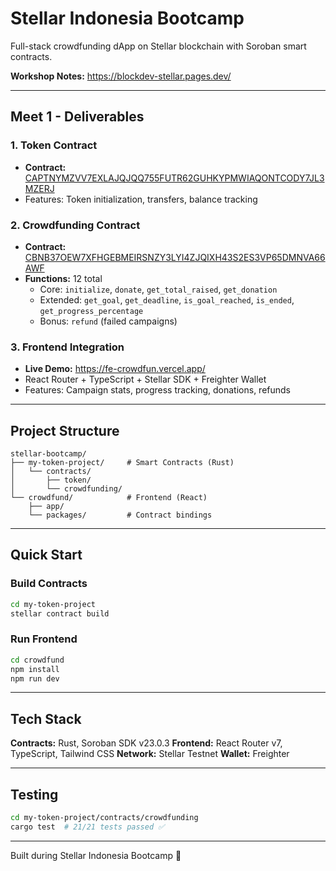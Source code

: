 # Stellar Indonesia Bootcamp

Full-stack crowdfunding dApp on Stellar blockchain with Soroban smart contracts.

**Workshop Notes:** https://blockdev-stellar.pages.dev/

---

## Meet 1 - Deliverables

### 1. Token Contract
- **Contract:** [CAPTNYMZVV7EXLAJQJQQ755FUTR62GUHKYPMWIAQONTCODY7JL3MZERJ](https://stellar.expert/explorer/testnet/contract/CAPTNYMZVV7EXLAJQJQQ755FUTR62GUHKYPMWIAQONTCODY7JL3MZERJ)
- Features: Token initialization, transfers, balance tracking

### 2. Crowdfunding Contract
- **Contract:** [CBNB37OEW7XFHGEBMEIRSNZY3LYI4ZJQIXH43S2ES3VP65DMNVA66AWF](https://stellar.expert/explorer/testnet/contract/CBNB37OEW7XFHGEBMEIRSNZY3LYI4ZJQIXH43S2ES3VP65DMNVA66AWF)
- **Functions:** 12 total
  - Core: `initialize`, `donate`, `get_total_raised`, `get_donation`
  - Extended: `get_goal`, `get_deadline`, `is_goal_reached`, `is_ended`, `get_progress_percentage`
  - Bonus: `refund` (failed campaigns)

### 3. Frontend Integration
- **Live Demo:** https://fe-crowdfun.vercel.app/
- React Router + TypeScript + Stellar SDK + Freighter Wallet
- Features: Campaign stats, progress tracking, donations, refunds

---

## Project Structure

```
stellar-bootcamp/
├── my-token-project/     # Smart Contracts (Rust)
│   └── contracts/
│       ├── token/
│       └── crowdfunding/
└── crowdfund/            # Frontend (React)
    ├── app/
    └── packages/         # Contract bindings
```

---

## Quick Start

### Build Contracts
```bash
cd my-token-project
stellar contract build
```

### Run Frontend
```bash
cd crowdfund
npm install
npm run dev
```

---

## Tech Stack

**Contracts:** Rust, Soroban SDK v23.0.3
**Frontend:** React Router v7, TypeScript, Tailwind CSS
**Network:** Stellar Testnet
**Wallet:** Freighter

---

## Testing

```bash
cd my-token-project/contracts/crowdfunding
cargo test  # 21/21 tests passed ✅
```

---

Built during Stellar Indonesia Bootcamp 🚀

